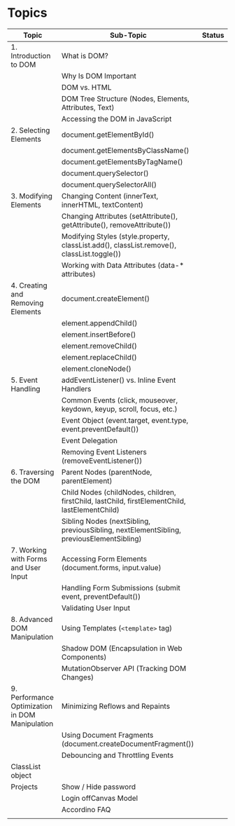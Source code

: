 # Topics

| Topic                                           | Sub-Topic                                                                                      | Status |
| ----------------------------------------------- | ---------------------------------------------------------------------------------------------- | ------ |
| 1. Introduction to DOM                          | What is DOM?                                                                                   |        |
|                                                 | Why Is DOM Important                                                                           |        |
|                                                 | DOM vs. HTML                                                                                   |        |
|                                                 | DOM Tree Structure (Nodes, Elements, Attributes, Text)                                         |        |
|                                                 | Accessing the DOM in JavaScript                                                                |        |
| 2. Selecting Elements                           | document.getElementById()                                                                      |        |
|                                                 | document.getElementsByClassName()                                                              |        |
|                                                 | document.getElementsByTagName()                                                                |        |
|                                                 | document.querySelector()                                                                       |        |
|                                                 | document.querySelectorAll()                                                                    |        |
| 3. Modifying Elements                           | Changing Content (innerText, innerHTML, textContent)                                           |        |
|                                                 | Changing Attributes (setAttribute(), getAttribute(), removeAttribute())                        |        |
|                                                 | Modifying Styles (style.property, classList.add(), classList.remove(), classList.toggle())     |        |
|                                                 | Working with Data Attributes (data-\* attributes)                                              |        |
| 4. Creating and Removing Elements               | document.createElement()                                                                       |        |
|                                                 | element.appendChild()                                                                          |        |
|                                                 | element.insertBefore()                                                                         |        |
|                                                 | element.removeChild()                                                                          |        |
|                                                 | element.replaceChild()                                                                         |        |
|                                                 | element.cloneNode()                                                                            |        |
| 5. Event Handling                               | addEventListener() vs. Inline Event Handlers                                                   |        |
|                                                 | Common Events (click, mouseover, keydown, keyup, scroll, focus, etc.)                          |        |
|                                                 | Event Object (event.target, event.type, event.preventDefault())                                |        |
|                                                 | Event Delegation                                                                               |        |
|                                                 | Removing Event Listeners (removeEventListener())                                               |        |
| 6. Traversing the DOM                           | Parent Nodes (parentNode, parentElement)                                                       |        |
|                                                 | Child Nodes (childNodes, children, firstChild, lastChild, firstElementChild, lastElementChild) |        |
|                                                 | Sibling Nodes (nextSibling, previousSibling, nextElementSibling, previousElementSibling)       |        |
| 7. Working with Forms and User Input            | Accessing Form Elements (document.forms, input.value)                                          |        |
|                                                 | Handling Form Submissions (submit event, preventDefault())                                     |        |
|                                                 | Validating User Input                                                                          |        |
| 8. Advanced DOM Manipulation                    | Using Templates (`<template>` tag)                                                             |        |
|                                                 | Shadow DOM (Encapsulation in Web Components)                                                   |        |
|                                                 | MutationObserver API (Tracking DOM Changes)                                                    |        |
| 9. Performance Optimization in DOM Manipulation | Minimizing Reflows and Repaints                                                                |        |
|                                                 | Using Document Fragments (document.createDocumentFragment())                                   |        |
|                                                 | Debouncing and Throttling Events                                                               |        |
| ClassList object                                |                                                                                                |        |
| Projects                                        | Show / Hide password                                                                           |        |
|                                                 | Login offCanvas Model                                                                          |        |
|                                                 | Accordino FAQ                                                                                  |        |
|                                                 |                                                                                                |        |
